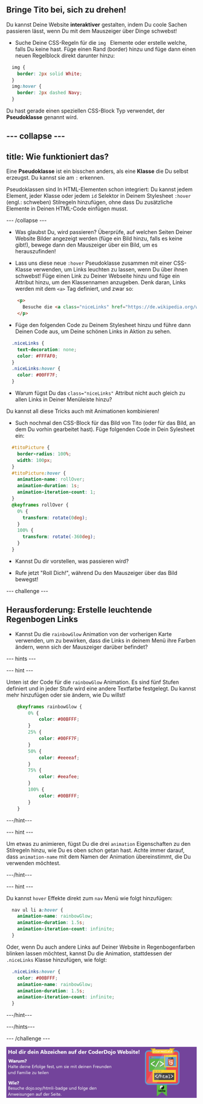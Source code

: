 ## Bringe Tito bei, sich zu drehen!

Du kannst Deine Website **interaktiver** gestalten, indem Du coole Sachen passieren lässt, wenn Du mit dem Mauszeiger über Dinge schwebst!

+ Suche Deine CSS-Regeln für die `img ` Elemente oder erstelle welche, falls Du keine hast. Füge einen Rand (border) hinzu und füge dann einen neuen Regelblock direkt darunter hinzu:

```css
  img {
    border: 2px solid White;
  }
  img:hover {
    border: 2px dashed Navy;
  }
```

Du hast gerade einen speziellen CSS-Block Typ verwendet, der **Pseudoklasse** genannt wird.

## \--- collapse \---

## title: Wie funktioniert das?

Eine **Pseudoklasse** ist ein bisschen anders, als eine **Klasse** die Du selbst erzeugst. Du kannst sie am `:` erkennen.

Pseudoklassen sind In HTML-Elementen schon integriert: Du kannst jedem Element, jeder Klasse oder jedem `id` Selektor in Deinem Stylesheet `:hover` (engl.: schweben) Stilregeln hinzufügen, ohne dass Du zusätzliche Elemente in Deinen HTML-Code einfügen musst.

\--- /collapse \---

+ Was glaubst Du, wird passieren? Überprüfe, auf welchen Seiten Deiner Website Bilder angezeigt werden (füge ein Bild hinzu, falls es keine gibt!), bewege dann den Mauszeiger über ein Bild, um es herauszufinden!

+ Lass uns diese neue `:hover` Pseudoklasse zusammen mit einer CSS-Klasse verwenden, um Links leuchten zu lassen, wenn Du über ihnen schwebst! Füge einen Link zu Deiner Webseite hinzu und füge ein Attribut hinzu, um den Klassennamen anzugeben. Denk daran, Links werden mit dem `<a>` Tag definiert, und zwar so:

```html
    <p>
      Besuche die <a class="niceLinks" href="https://de.wikipedia.org/wiki/Irland">Wikipedia-Seite</a> um noch mehr über Irland zu erfahren!
    </p>
```

+ Füge den folgenden Code zu Deinem Stylesheet hinzu und führe dann Deinen Code aus, um Deine schönen Links in Aktion zu sehen.

```css
  .niceLinks {
    text-decoration: none;
    color: #FFFAF0;
  }
  .niceLinks:hover {
    color: #00FF7F;
  }
```

+ Warum fügst Du das `class="niceLinks"` Attribut nicht auch gleich zu allen Links in Deiner Menüleiste hinzu?

Du kannst all diese Tricks auch mit Animationen kombinieren!

+ Such nochmal den CSS-Block für das Bild von Tito (oder für das Bild, an dem Du vorhin gearbeitet hast). Füge folgenden Code in Dein Sylesheet ein:

```css
  #titoPicture {
    border-radius: 100%;
    width: 100px;
  }
  #titoPicture:hover {
    animation-name: rollOver;
    animation-duration: 1s;
    animation-iteration-count: 1;
  }
  @keyframes rollOver {
    0% {
      transform: rotate(0deg);
    }
    100% {
      transform: rotate(-360deg);
    }
  }
```

+ Kannst Du dir vorstellen, was passieren wird?

+ Rufe jetzt "Roll Dich!", während Du den Mauszeiger über das Bild bewegst!

\--- challenge \---

## Herausforderung: Erstelle leuchtende Regenbogen Links

+ Kannst Du die `rainbowGlow` Animation von der vorherigen Karte verwenden, um zu bewirken, dass die Links in deinem Menü ihre Farben ändern, wenn sich der Mauszeiger darüber befindet?

\--- hints \---

\--- hint \---

Unten ist der Code für die `rainbowGlow` Animation. Es sind fünf Stufen definiert und in jeder Stufe wird eine andere Textfarbe festgelegt. Du kannst mehr hinzufügen oder sie ändern, wie Du willst!

```css
    @keyframes rainbowGlow {
        0% {
            color: #00BFFF;
        }
        25% {
            color: #00FF7F;
        }
        50% {
            color: #eeeeaf;
        }
        75% {
            color: #eeafee;
        }
        100% {
            color: #00BFFF;
        }
    }
```

\---/hint\---

\--- hint \---

Um etwas zu animieren, fügst Du die drei `animation` Eigenschaften zu den Stilregeln hinzu, wie Du es oben schon getan hast. Achte immer darauf, dass `animation-name` mit dem Namen der Animation übereinstimmt, die Du verwenden möchtest.

\---/hint\---

\--- hint \---

Du kannst `hover` Effekte direkt zum `nav` Menü wie folgt hinzufügen:

```css
  nav ul li a:hover {
    animation-name: rainbowGlow;
    animation-duration: 1.5s;
    animation-iteration-count: infinite;
  }
```

Oder, wenn Du auch andere Links auf Deiner Website in Regenbogenfarben blinken lassen möchtest, kannst Du die Animation, stattdessen der `.niceLinks` Klasse hinzufügen, wie folgt:

```css
  .niceLinks:hover {
    color: #00BFFF;
    animation-name: rainbowGlow;
    animation-duration: 1.5s;
    animation-iteration-count: infinite;
  }
```

\---/hint\---

\---/hints\---

\--- /challenge \---

![](images/badge-footer-image-html-intermed.png)